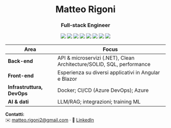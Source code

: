<div align="center">

# Matteo Rigoni
### Full-stack Engineer

<p>
<img src="https://img.shields.io/badge/.NET-512BD4?style=flat&logo=dotnet&logoColor=white" />
<img src="https://img.shields.io/badge/Blazor-512BD4?style=flat&logo=blazor&logoColor=white" />
  <img src="https://img.shields.io/badge/SQL%20Server-CC2927?style=flat&logo=microsoftsqlserver&logoColor=white" />
<img src="https://img.shields.io/badge/OpenAI-000000?style=flat&logo=openai&logoColor=white" />
<img src="https://img.shields.io/badge/Angular-DD0031?style=flat&logo=angular&logoColor=white" />
<img src="https://img.shields.io/badge/Azure-0078D4?style=flat&logo=microsoftazure&logoColor=white" />
<img src="https://img.shields.io/badge/Azure%20DevOps-0078D7?style=flat&logo=azuredevops&logoColor=white" />
<img src="https://img.shields.io/badge/Docker-2496ED?style=flat&logo=docker&logoColor=white" />
</p>

| Area | Focus |
|---|---|
| **Back-end** | API & microservizi (.NET), Clean Architecture/SOLID, SQL, performance  
| **Front-end** | Esperienza su diversi applicativi in Angular e Blazor |
| **Infrastruttura, DevOps** | Docker; CI/CD (Azure DevOps); Azure |
| **AI & dati** | LLM/RAG; integrazioni; training ML


</div>

**Contatti:**  
✉️ [matteo.rigoni2@gmail.com](mailto:matteo.rigoni2@gmail.com) · 🔗 [LinkedIn](https://www.linkedin.com/in/matteo-rigoni-63440b114/)




<!---
MatteoRigoni/MatteoRigoni is a ✨ special ✨ repository because its `README.md` (this file) appears on your GitHub profile.
You can click the Preview link to take a look at your changes.
--->
